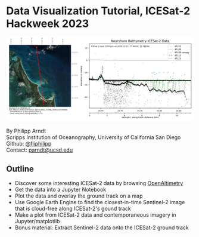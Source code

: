 # Data Visualization Tutorial, ICESat-2 Hackweek 2023

![teaser image](https://raw.githubusercontent.com/fliphilipp/images/main/nearshore-bathymetry.jpg)

By Philipp Arndt \
Scripps Institution of Oceanography, University of California San Diego \
Github: [@fliphilipp](https://github.com/fliphilipp) \
Contact: parndt@ucsd.edu

## Outline

- Discover some interesting ICESat-2 data by browsing [OpenAltimetry](https://openaltimetry.org/data/icesat2/)
- Get the data into a Jupyter Notebook
- Plot the data and overlay the ground track on a map
- Use Google Earth Engine to find the closest-in-time Sentinel-2 image that is cloud-free along ICESat-2's gound track
- Make a plot from ICESat-2 data and contemporaneous imagery in Jupyter/matplotlib
- Bonus material: Extract Sentinel-2 data onto the ICESat-2 ground track 
